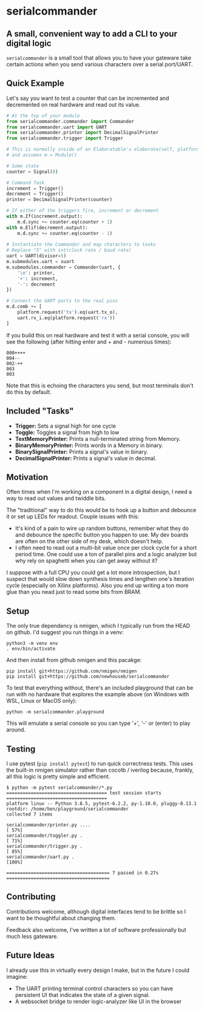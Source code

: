# serialcommander
## A small, convenient way to add a CLI to your digital logic

`serialcommander` is a small tool that allows you to have your gateware take certain actions when you send various characters over a serial port/UART.

## Quick Example

Let's say you want to test a counter that can be incremented and decremented on real hardware and read out its value. 

```python
# At the top of your module
from serialcommander.commander import Commander
from serialcommander.uart import UART
from serialcommander.printer import DecimalSignalPrinter
from serialcommander.trigger import Trigger

# This is normally inside of an Elaboratable's elaborate(self, platform) method
# and assumes m = Module()

# Some state
counter = Signal(8)

# Command Task
increment = Trigger()
decrement = Trigger()
printer = DecimalSignalPrinter(counter)

# If either of the triggers fire, increment or decrement
with m.If(increment.output):
    m.d.sync += counter.eq(counter + 1)
with m.Elif(decrement.output):
    m.d.sync += counter.eq(counter - 1)
    
# Instantiate the Commander and map characters to tasks
# Replace "5" with int(clock rate / baud rate)
uart = UART(divisor=5) 
m.submodules.uart = suart
m.submodules.commander = Commander(uart, {
    '\n': printer,
    '+': increment,
    '-': decrement
})

# Connect the UART ports to the real pins
m.d.comb += [
    platform.request('tx').eq(uart.tx_o),
    uart.rx_i.eq(platform.request('rx'))
]
```

If you build this on real hardware and test it with a serial console, you will see the following (after hitting enter and + and - numerous times):

```
000++++
004--
002-++
003
003
```

Note that this is echoing the characters you send, but most terminals don't do this by default.

## Included "Tasks"

- **Trigger:** Sets a signal high for one cycle
- **Toggle:** Toggles a signal from high to low
- **TextMemoryPrinter:** Prints a null-terminated string from Memory.
- **BinaryMemoryPrinter:** Prints words in a Memory in binary.
- **BinarySignalPrinter:** Prints a signal's value in binary.
- **DecimalSignalPrinter:** Prints a signal's value in decimal.

## Motivation

Often times when I'm working on a component in a digital design, I need a way to read out values and twiddle bits. 

The "traditional" way to do this would be to hook up a button and debounce it or set up LEDs for readout. Couple issues with this:

- It's kind of a pain to wire up random buttons, remember what they do and debounce the specific button you happen to use. My dev boards are often on the other side of my desk, which doesn't help.
- I often need to read out a multi-bit value once per clock cycle for a short period time. One could use a ton of parallel pins and a logic analyzer but why rely on spaghetti when you can get away without it?

I suppose with a full CPU you could get a lot more introspection, but I suspect that would slow down synthesis times and lengthen one's iteration cycle (especially on Xilinx platforms). Also you end up writing a ton more glue than you nead just to read some bits from BRAM.

## Setup

The only true dependency is nmigen, which I typically run from the HEAD on github. I'd suggest you run things in a venv:

```
python3 -m venv env
. env/bin/activate
```

And then install from github nmigen and this pacakge:

```
pip install git+https://github.com/nmigen/nmigen
pip install git+https://github.com/newhouseb/serialcommander
```

To test that everything without, there's an included playground that can be run with no hardware that explores the example above (on Windows with WSL, Linux or MacOS only):

```
python -m serialcommander.playground
```

This will emulate a serial console so you can type '+', '-' or (enter) to play around.


## Testing

I use pytest (`pip install pytest`) to run quick correctness tests. This uses the built-in nmigen simulator rather than cocotb / iverilog because, frankly, all this logic is pretty simple and efficient.

```
$ python -m pytest serialcommander/*.py
===================================== test session starts =====================================
platform linux -- Python 3.8.5, pytest-6.2.2, py-1.10.0, pluggy-0.13.1
rootdir: /home/ben/playground/serialcommander
collected 7 items

serialcommander/printer.py ....                                                         [ 57%]
serialcommander/toggler.py .                                                            [ 71%]
serialcommander/trigger.py .                                                            [ 85%]
serialcommander/uart.py .                                                               [100%]

====================================== 7 passed in 0.27s ======================================
```

## Contributing

Contributions welcome, although digital interfaces tend to be brittle so I want to be thoughtful about changing them.

Feedback also welcome, I've written a lot of software professionally but much less gateware.


## Future Ideas

I already use this in virtually every design I make, but in the future I could imagine:

- The UART printing terminal control characters so you can have persistent UI that indicates the state of a given signal.
- A websocket bridge to render logic-analyzer like UI in the browser